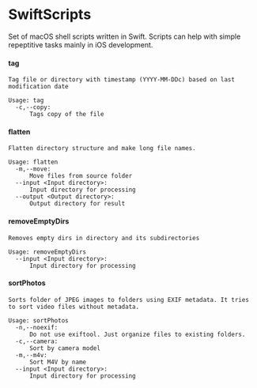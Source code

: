 # SwiftScripts

Set of macOS shell scripts written in Swift. Scripts can help with simple repeptitive tasks mainly in iOS development.

#### tag
```
Tag file or directory with timestamp (YYYY-MM-DDc) based on last modification date

Usage: tag
  -c,--copy:
      Tags copy of the file
```

#### flatten
```
Flatten directory structure and make long file names.

Usage: flatten
  -m,--move:
      Move files from source folder
  --input <Input directory>:
      Input directory for processing
  --output <Output directory>:
      Output directory for result
```

#### removeEmptyDirs
```
Removes empty dirs in directory and its subdirectories

Usage: removeEmptyDirs
  --input <Input directory>:
      Input directory for processing

```

#### sortPhotos
```
Sorts folder of JPEG images to folders using EXIF metadata. It tries to sort video files without metadata.

Usage: sortPhotos
  -n,--noexif:
      Do not use exiftool. Just organize files to existing folders.
  -c,--camera:
      Sort by camera model
  -m,--m4v:
      Sort M4V by name
  --input <Input directory>:
      Input directory for processing
```
